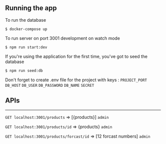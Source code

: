 ## Running the app

To run the database
```
$ docker-compose up
```

To run server on port 3001 development on watch mode
```
$ npm run start:dev
```

If you're using the application for the first time, you've got to seed the database
```
$ npm run seed:db
```

Don't forget to create .env file for the project with keys :
```PROJECT_PORT``` 
```DB_HOST``` 
```DB_USER``` 
```DB_PASSWORD``` 
```DB_NAME``` 
```SECRET``` 

## APIs

***

```GET localhost:3001/products```		=> [{products}] ```admin```

```GET localhost:3001/products/id``` 	=> {products} ```admin```

```GET localhost:3001/products/forcast/id``` 	=> [12 forcast numbers] ```admin```
